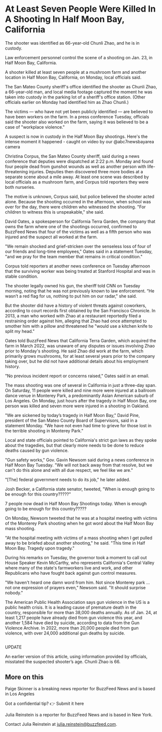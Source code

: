 # At Least Seven People Were Killed In A Shooting In Half Moon Bay, California

The shooter was identified as 66-year-old Chunli Zhao, and he is in custody.

Law enforcement personnel control the scene of a shooting on Jan. 23, in Half Moon Bay, California.

A shooter killed at least seven people at a mushroom farm and another location in Half Moon Bay, California, on Monday, local officials said.

The San Mateo County sheriff's office identified the shooter as Chunli Zhao, a 66-year-old man, and local media footage captured the moment he was taken into custody in the parking lot of a sheriff's office station. (Other officials earlier on Monday had identified him as Zhao Chunli.)

The victims — who have not yet been publicly identified — are believed to have been workers on the farm. In a press conference Tuesday, officials said the shooter also worked on the farm, saying it was believed to be a case of "workplace violence."

A suspect is now in custody in the Half Moon Bay shootings. Here's the intense moment it happened - caught on video by our @abc7newsbayarea camera

Christina Corpus, the San Mateo County sheriff, said during a news conference that deputies were dispatched at 2:22 p.m. Monday and found four people dead from gunshot wounds as well as another person with life-threatening injuries. Deputies then discovered three more bodies at a separate scene about a mile away. At least one scene was described by local officials as a mushroom farm, and Corpus told reporters they were both nurseries.

The motive is unknown, Corpus said, but police believed the shooter acted alone. Because the shooting occurred in the afternoon, when school was over for the day, there were children who witnessed the shooting. "For children to witness this is unspeakable," she said.

David Oates, a spokesperson for California Terra Garden, the company that owns the farm where one of the shootings occurred, confirmed to BuzzFeed News that four of the victims as well as a fifth person who was injured and the suspect all worked at the farm.

"We remain shocked and grief-stricken over the senseless loss of four of our friends and long-time employees," Oates said in a statement Tuesday, "and we pray for the team member that remains in critical condition."

Corpus told reporters at another news conference on Tuesday afternoon that the surviving worker was being treated at Stanford Hospital and was in stable condition.

The shooter legally owned his gun, the sheriff told CNN on Tuesday morning, noting that he was not previously known to law enforcement. “He wasn’t a red flag for us, nothing to put him on our radar," she said.

But the shooter did have a history of violent threats against coworkers, according to court records first obtained by the San Francisco Chronicle. In 2013, a man who worked with Zhao at a restaurant reportedly filed a restraining order against him, alleging that Zhao had once attempted to smother him with a pillow and threatened he "would use a kitchen knife to split my head."

Oates told BuzzFeed News that California Terra Garden, which acquired the farm in March 2022, was unaware of any disputes or issues involving Zhao prior to Monday's shooting. He said Zhao did work at the farm, which primarily grows mushrooms, for at least several years prior to the company taking over, but he did not have additional details about his employment history.

"No previous incident report or concerns raised," Oates said in an email.

The mass shooting was one of several in California in just a three-day span. On Saturday, 11 people were killed and nine more were injured at a ballroom dance venue in Monterey Park, a predominantly Asian American suburb of Los Angeles. On Monday, just hours after the tragedy in Half Moon Bay, one person was killed and seven more were injured in a shooting in Oakland.

"We are sickened by today’s tragedy in Half Moon Bay," David Pine, president of the San Mateo County Board of Supervisors, said in a statement Monday. "We have not even had time to grieve for those lost in the terrible shooting in Monterey Park."

Local and state officials pointed to California's strict gun laws as they spoke about the tragedies, but that clearly more needs to be done to reduce deaths caused by gun violence.

"Gun safety works," Gov. Gavin Newsom said during a news conference in Half Moon Bay Tuesday. "We will not back away from that resolve, but we can't do this alone and with all due respect, we feel like we are."

"[The] federal government needs to do its job," he later added.

Josh Becker, a California state senator, tweeted, "When is enough going to be enough for this country?????"

7 people now dead in Half Moon Bay Shootings today. When is enough going to be enough for this country?????

On Monday, Newsom tweeted that he was at a hospital meeting with victims of the Monterey Park shooting when he got word about the Half Moon Bay mass shooting.

"At the hospital meeting with victims of a mass shooting when I get pulled away to be briefed about another shooting," he said. "This time in Half Moon Bay. Tragedy upon tragedy."

During his remarks on Tuesday, the governor took a moment to call out House Speaker Kevin McCarthy, who represents California's Central Valley where many of the state's farmworkers live and work, and other Republicans who have fought back against gun control measures.

"We haven't heard one damn word from him. Not since Monterey park … not one expression of prayers even," Newsom said. "It should surprise nobody."

The American Public Health Association says gun violence in the US is a public health crisis. It is a leading cause of premature death in the country, responsible for more than 38,000 deaths annually. As of Jan. 24, at least 1,217 people have already died from gun violence this year, and another 1,584 have died by suicide, according to data from the Gun Violence Archive. In 2022, more than 20,000 people died from gun violence, with over 24,000 additional gun deaths by suicide.

## 
UPDATE


An earlier version of this article, using information provided by officials, misstated the suspected shooter’s age. Chunli Zhao is 66.

## More on this

Paige Skinner is a breaking news reporter for BuzzFeed News and is based in Los Angeles

Got a confidential tip? 👉 Submit it here

Julia Reinstein is a reporter for BuzzFeed News and is based in New York.

Contact Julia Reinstein at julia.reinstein@buzzfeed.com.

